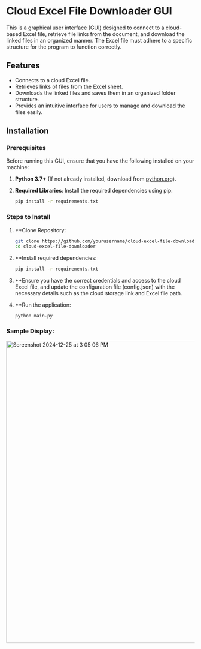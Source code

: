 # Cloud Excel File Downloader GUI

This is a graphical user interface (GUI) designed to connect to a cloud-based Excel file, retrieve file links from the document, and download the linked files in an organized manner. The Excel file must adhere to a specific structure for the program to function correctly.

## Features

- Connects to a cloud Excel file.
- Retrieves links of files from the Excel sheet.
- Downloads the linked files and saves them in an organized folder structure.
- Provides an intuitive interface for users to manage and download the files easily.

## Installation

### Prerequisites

Before running this GUI, ensure that you have the following installed on your machine:

1. **Python 3.7+** (If not already installed, download from [python.org](https://www.python.org/downloads/)).

2. **Required Libraries**: Install the required dependencies using pip:
   ```bash
   pip install -r requirements.txt

### Steps to Install
1. **Clone Repository:
   ```bash
   git clone https://github.com/yourusername/cloud-excel-file-downloader.git
   cd cloud-excel-file-downloader
2. **Install required dependencies:
   ```bash
   pip install -r requirements.txt

3. **Ensure you have the correct credentials and access to the cloud Excel file, and update the configuration file (config.json) with the necessary details such as the cloud storage link and Excel file path.

4. **Run the application:
   ```bash
   python main.py

### Sample Display:

<img width="806" alt="Screenshot 2024-12-25 at 3 05 06 PM" src="https://github.com/user-attachments/assets/db8d2ebe-7d63-4488-85d7-d9808abe1eaa" />




